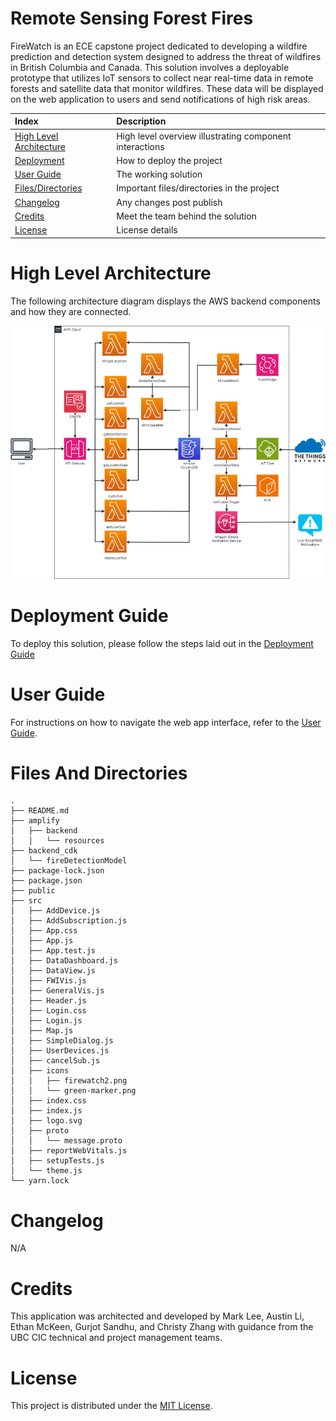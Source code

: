 # Remote Sensing Forest Fires

FireWatch is an ECE capstone project dedicated to developing a wildfire prediction and detection system designed to address the threat of wildfires in British Columbia and Canada. This solution involves a deployable prototype that utilizes IoT sensors to collect near real-time data in remote forests and satellite data that monitor wildfires. These data will be displayed on the web application to users and send notifications of high risk areas.

| Index                                               | Description                                             |
| :-------------------------------------------------- | :------------------------------------------------------ |
| [High Level Architecture](#High-Level-Architecture) | High level overview illustrating component interactions |
| [Deployment](#Deployment-Guide)                     | How to deploy the project                               |
| [User Guide](#User-Guide)                           | The working solution                                    |
| [Files/Directories](#Files-And-Directories)         | Important files/directories in the project              |
| [Changelog](#Changelog)                             | Any changes post publish                                |
| [Credits](#Credits)                                 | Meet the team behind the solution                       |
| [License](#License)                                 | License details                                         |

# High Level Architecture

The following architecture diagram displays the AWS backend components and how they are connected. 

![Alt text](./docs/images/architecture.png "Architecture")

# Deployment Guide

To deploy this solution, please follow the steps laid out in the [Deployment Guide](<docs/Deployment guide.pdf>)

# User Guide

For instructions on how to navigate the web app interface, refer to the [User Guide](<docs/User guide.pdf>).

# Files And Directories

```text
.
├── README.md
├── amplify
│   ├── backend
│   │   └── resources
├── backend_cdk
│   └── fireDetectionModel
├── package-lock.json
├── package.json
├── public
├── src
│   ├── AddDevice.js
│   ├── AddSubscription.js
│   ├── App.css
│   ├── App.js
│   ├── App.test.js
│   ├── DataDashboard.js
│   ├── DataView.js
│   ├── FWIVis.js
│   ├── GeneralVis.js
│   ├── Header.js
│   ├── Login.css
│   ├── Login.js
│   ├── Map.js
│   ├── SimpleDialog.js
│   ├── UserDevices.js
│   ├── cancelSub.js
│   ├── icons
│   │   ├── firewatch2.png
│   │   └── green-marker.png
│   ├── index.css
│   ├── index.js
│   ├── logo.svg
│   ├── proto
│   │   └── message.proto
│   ├── reportWebVitals.js
│   ├── setupTests.js
│   └── theme.js
└── yarn.lock
```

# Changelog
N/A

# Credits

This application was architected and developed by Mark Lee, Austin Li, Ethan McKeen, Gurjot Sandhu, and Christy Zhang with guidance from the UBC CIC technical and project management teams.

# License

This project is distributed under the [MIT License](LICENSE).